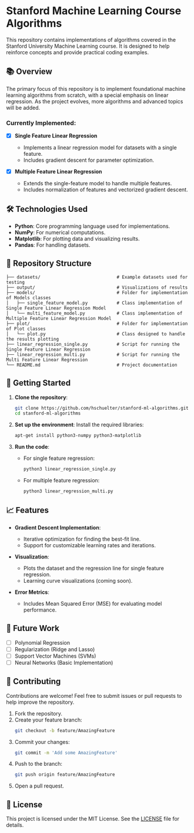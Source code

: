 # Stanford Machine Learning Course Algorithms

This repository contains implementations of algorithms covered in the Stanford University Machine Learning course. It is designed to help reinforce concepts and provide practical coding examples.

## 📚 Overview

The primary focus of this repository is to implement foundational machine learning algorithms from scratch, with a special emphasis on linear regression. As the project evolves, more algorithms and advanced topics will be added.

### Currently Implemented:

- [x] **Single Feature Linear Regression**
  - Implements a linear regression model for datasets with a single feature.
  - Includes gradient descent for parameter optimization.

- [x] **Multiple Feature Linear Regression**
  - Extends the single-feature model to handle multiple features.
  - Includes normalization of features and vectorized gradient descent.

## 🛠️ Technologies Used

- **Python**: Core programming language used for implementations.
- **NumPy**: For numerical computations.
- **Matplotlib**: For plotting data and visualizing results.
- **Pandas**: For handling datasets.

## 📂 Repository Structure

```
├── datasets/                             # Example datasets used for testing
├── output/                               # Visualizations of results
├── models/                               # Folder for implementation of Models classes
│   ├── single_feature_model.py           # Class implementation of Single Feature Linear Regression Model 
│   └── multi_feature_model.py            # Class implementation of Multiple Feature Linear Regression Model 
├── plot/                                 # Folder for implementation of Plot classes 
│   └── plot.py                           # Class designed to handle the results plotting
├── linear_regression_single.py           # Script for running the Single Feature Linear Regression 
├── linear_regression_multi.py            # Script for running the Multi Feature Linear Regression 
└── README.md                             # Project documentation
```

## 🚀 Getting Started

1. **Clone the repository**:
   ```bash
   git clone https://github.com/hschuelter/stanford-ml-algorithms.git
   cd stanford-ml-algorithms
   ```

2. **Set up the environment**:
   Install the required libraries:
   ```bash
   apt-get install python3-numpy python3-matplotlib
   ```

3. **Run the code**:
   - For single feature regression:
     ```bash
     python3 linear_regression_single.py
     ```
   - For multiple feature regression:
     ```bash
     python3 linear_regression_multi.py
     ```

## 📈 Features

- **Gradient Descent Implementation**:
  - Iterative optimization for finding the best-fit line.
  - Support for customizable learning rates and iterations.

- **Visualization**:
  - Plots the dataset and the regression line for single feature regression.
  - Learning curve visualizations (coming soon).

- **Error Metrics**:
  - Includes Mean Squared Error (MSE) for evaluating model performance.

## 🌟 Future Work

- [ ] Polynomial Regression
- [ ] Regularization (Ridge and Lasso)
- [ ] Support Vector Machines (SVMs)
- [ ] Neural Networks (Basic Implementation)

## 🤝 Contributing

Contributions are welcome! Feel free to submit issues or pull requests to help improve the repository.

1. Fork the repository.
2. Create your feature branch:
   ```bash
   git checkout -b feature/AmazingFeature
   ```
3. Commit your changes:
   ```bash
   git commit -m 'Add some AmazingFeature'
   ```
4. Push to the branch:
   ```bash
   git push origin feature/AmazingFeature
   ```
5. Open a pull request.

## 📄 License

This project is licensed under the MIT License. See the [LICENSE](LICENSE) file for details.
